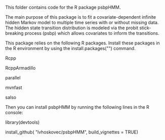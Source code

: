 

This folder contains code for the R package psbpHMM. 

The main purpose of this package is to fit a covariate-dependent infinite hidden Markov model to multiple time series with or without missing data. The hidden state transition distribution is modeled via the probit stick-breaking process (psbp) which allows covariates to inform the transitions. 


This package relies on the following R packages. Install these packages in the R environment by using the install.packages("") command.  

Rcpp 

RcppArmadillo  

parallel

mvnfast

salso


Then you can install psbpHMM by running the following lines in the R console: 

library(devtools)

install_github( "lvhoskovec/psbpHMM", build_vignettes = TRUE)


